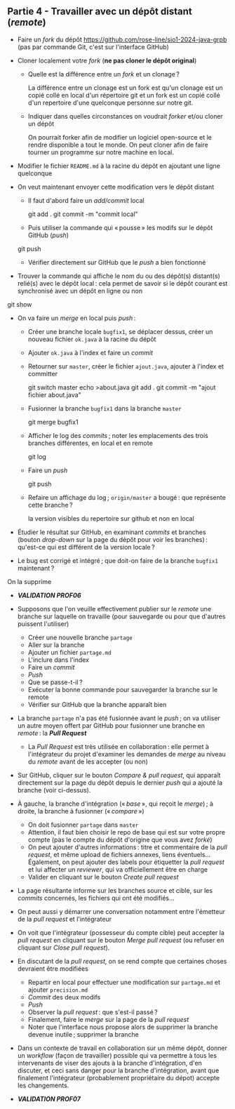 ## Partie 4 - Travailler avec un dépôt distant (_remote_)

- Faire un _fork_ du dépôt https://github.com/rose-line/sio1-2024-java-grpb (pas par commande Git, c'est sur l'interface GitHub)

- Cloner localement votre _fork_ (**ne pas cloner le dépôt original**)

  - Quelle est la différence entre un _fork_ et un clonage ?

    La différence entre un clonage est un fork est qu'un clonage est un copié collé en local d'un répertoire git et un fork est un copié collé d'un repertoire d'une quelconque
    personne sur notre git.

  - Indiquer dans quelles circonstances on voudrait _forker_ et/ou cloner un dépôt

    On pourrait forker afin de modifier un logiciel open-source et le rendre disponible a tout le monde.
    On peut cloner afin de faire tourner un programme sur notre machine en local.

- Modifier le fichier `README.md` à la racine du dépôt en ajoutant une ligne quelconque

- On veut maintenant envoyer cette modification vers le dépôt distant

  - Il faut d'abord faire un _add/commit_ local

    git add .
    git commit -m "commit local"

  - Puis utiliser la commande qui « pousse » les modifs sur le dépôt GitHub (_push_)

  git push 
  
  - Vérifier directement sur GitHub que le _push_ a bien fonctionné

- Trouver la commande qui affiche le nom du ou des dépôt(s) distant(s) relié(s) avec le dépôt local : cela permet de savoir si le dépôt courant est synchronisé avec un dépôt en ligne ou non

git show

- On va faire un _merge_ en local puis *push* :

  - Créer une branche locale `bugfix1`, se déplacer dessus, créer un nouveau fichier `ok.java` à la racine du dépôt
  - Ajouter `ok.java` à l'index et faire un _commit_
  - Retourner sur `master`, créer le fichier `ajout.java`, ajouter à l'index et committer

    git switch master 
    echo >about.java
    git add .
    git commit -m "ajout fichier about.java"

  - Fusionner la branche `bugfix1` dans la branche `master`

    git merge bugfix1

  - Afficher le log des *commits* ; noter les emplacements des trois branches différentes, en local et en remote

    git log

  - Faire un _push_

    git push

  - Refaire un affichage du log ; `origin/master` a bougé : que représente cette branche ?

    la version visibles du repertoire sur github et non en local

- Étudier le résultat sur GitHub, en examinant _commits_ et branches (bouton _drop-down_ sur la page du dépôt pour voir les branches) : qu'est-ce qui est différent de la version locale ?

- Le bug est corrigé et intégré ; que doit-on faire de la branche `bugfix1` maintenant ?

On la supprime

- **_VALIDATION PROF06_**

- Supposons que l'on veuille effectivement publier sur le _remote_ une branche sur laquelle on travaille (pour sauvegarde ou pour que d'autres puissent l'utiliser)

  - Créer une nouvelle branche `partage`
  - Aller sur la branche
  - Ajouter un fichier `partage.md`
  - L'inclure dans l'index
  - Faire un _commit_
  - _Push_
  - Que se passe-t-il ?
  - Exécuter la bonne commande pour sauvegarder la branche sur le remote
  - Vérifier sur GitHub que la branche apparaît bien

- La branche `partage` n'a pas été fusionnée avant le *push* ; on va utiliser un autre moyen offert par GitHub pour fusionner une branche en *remote* : la **_Pull Request_**

  - La _Pull Request_ est très utilisée en collaboration : elle permet à l'intégrateur du projet d'examiner les demandes de _merge_ au niveau du _remote_ avant de les accepter (ou non)

- Sur GitHub, cliquer sur le bouton _Compare & pull request_, qui apparaît directement sur la page du dépôt depuis le dernier _push_ qui a ajouté la branche (voir ci-dessus).

- À gauche, la branche d'intégration (« *base* », qui reçoit le _merge_) ; à droite, la branche à fusionner (« *compare* »)

  - On doit fusionner `partage` dans `master`
  - Attention, il faut bien choisir le repo de base qui est sur votre propre compte (pas le compte du dépôt d'origine que vous avez _forké_)
  - On peut ajouter d'autres informations : titre et commentaire de la _pull request_, et même upload de fichiers annexes, liens éventuels... Également, on peut ajouter des labels pour étiquetter la _pull request_ et lui affecter un _reviewer_, qui va officiellement être en charge
  - Valider en cliquant sur le bouton _Create pull request_

- La page résultante informe sur les branches source et cible, sur les _commits_ concernés, les fichiers qui ont été modifiés...

- On peut aussi y démarrer une conversation notamment entre l'émetteur de la _pull request_ et l'intégrateur

- On voit que l'intégrateur (possesseur du compte cible) peut accepter la _pull request_ en cliquant sur le bouton _Merge pull request_ (ou refuser en cliquant sur _Close pull request_).

- En discutant de la _pull request_, on se rend compte que certaines choses devraient être modifiées

  - Repartir en local pour effectuer une modification sur `partage.md` et ajouter `precision.md`
  - _Commit_ des deux modifs
  - _Push_
  - Observer la *pull request* : que s'est-il passé ?
  - Finalement, faire le _merge_ sur la page de la _pull request_
  - Noter que l'interface nous propose alors de supprimer la branche devenue inutile ; supprimer la branche

- Dans un contexte de travail en collaboration sur un même dépôt, donner un _workflow_ (façon de travailler) possible qui va permettre à tous les intervenants de viser des ajouts à la branche d'intégration, d'en discuter, et ceci sans danger pour la branche d'intégration, avant que finalement l'intégrateur (probablement propriétaire du dépot) accepte les changements.

- **_VALIDATION PROF07_**